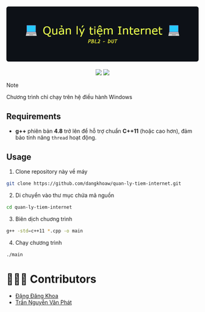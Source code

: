 <h3 align="center">
	<img src="./github-header-image.png" alt="Logo" width="950">
</h3>

<p align="center">
	<a href="https://github.com/dangkhoaw/quan-ly-tiem-internet/stargazers"><img src="https://img.shields.io/github/stars/dangkhoaw/quan-ly-tiem-internet?colorA=363a4f&colorB=b7bdf8&style=for-the-badge"></a>
	<a href="https://github.com/dangkhoaw/quan-ly-tiem-internet/contributors"><img src="https://img.shields.io/github/contributors/dangkhoaw/quan-ly-tiem-internet?colorA=363a4f&colorB=a6da95&style=for-the-badge"></a>
</p>

> [!NOTE]
> Chương trình chỉ chạy trên hệ điều hành Windows

## Requirements

- **g++** phiên bản **4.8** trở lên để hỗ trợ chuẩn **C++11** (hoặc cao hơn), đảm bảo tính năng `thread` hoạt động.

## Usage

1. Clone repository này về máy

```bash
git clone https://github.com/dangkhoaw/quan-ly-tiem-internet.git
```

2. Di chuyển vào thư mục chứa mã nguồn

```bash
cd quan-ly-tiem-internet
```

3. Biên dịch chuơng trình

```bash
g++ -std=c++11 *.cpp -o main
```

4. Chạy chương trình

```bash
./main
```

# 🧑🏻‍💻 Contributors

- [Đặng Đăng Khoa](https://github.com/dangkhoaw)
- [Trần Nguyễn Văn Phát](https://github.com/grayzy2617)
